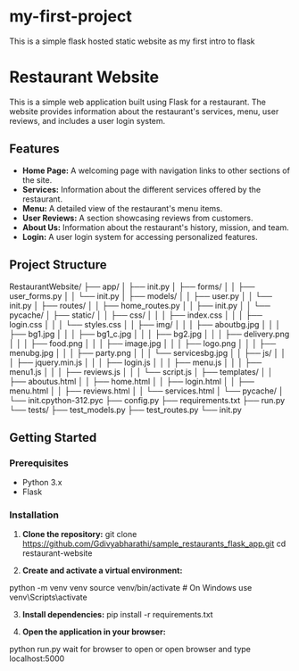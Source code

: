 # my-first-project
This is a simple flask hosted static website as my first intro to flask
# Restaurant Website

This is a simple web application built using Flask for a restaurant. The website provides information about the restaurant's services, menu, user reviews, and includes a user login system.

## Features

- **Home Page:** A welcoming page with navigation links to other sections of the site.
- **Services:** Information about the different services offered by the restaurant.
- **Menu:** A detailed view of the restaurant's menu items.
- **User Reviews:** A section showcasing reviews from customers.
- **About Us:** Information about the restaurant's history, mission, and team.
- **Login:** A user login system for accessing personalized features.

## Project Structure
RestaurantWebsite/
├── app/
│ ├── init.py
│ ├── forms/
│ │ ├── user_forms.py
│ │ └── init.py
│ ├── models/
│ │ ├── user.py
│ │ └── init.py
│ ├── routes/
│ │ ├── home_routes.py
│ │ ├── init.py
│ │ └── pycache/
│ ├── static/
│ │ ├── css/
│ │ │ ├── index.css
│ │ │ ├── login.css
│ │ │ └── styles.css
│ │ ├── img/
│ │ │ ├── aboutbg.jpg
│ │ │ ├── bg1.jpg
│ │ │ ├── bg1_c.jpg
│ │ │ ├── bg2.jpg
│ │ │ ├── delivery.png
│ │ │ ├── food.png
│ │ │ ├── image.jpg
│ │ │ ├── logo.png
│ │ │ ├── menubg.jpg
│ │ │ ├── party.png
│ │ │ └── servicesbg.jpg
│ │ ├── js/
│ │ │ ├── jquery.min.js
│ │ │ ├── login.js
│ │ │ ├── menu.js
│ │ │ ├── menu1.js
│ │ │ ├── reviews.js
│ │ │ └── script.js
│ ├── templates/
│ │ ├── aboutus.html
│ │ ├── home.html
│ │ ├── login.html
│ │ ├── menu.html
│ │ ├── reviews.html
│ │ └── services.html
│ └── pycache/
│ └── init.cpython-312.pyc
├── config.py
├── requirements.txt
├── run.py
└── tests/
├── test_models.py
├── test_routes.py
└── init.py

## Getting Started

### Prerequisites

- Python 3.x
- Flask

### Installation

1. **Clone the repository:**
git clone https://github.com/Gdivyabharathi/sample_restaurants_flask_app.git
cd restaurant-website

2. **Create and activate a virtual environment:**

python -m venv venv
source venv/bin/activate # On Windows use venv\Scripts\activate

3. **Install dependencies:**
pip install -r requirements.txt

5. **Open the application in your browser:**

python run.py
wait for browser to open or open browser and type localhost:5000



